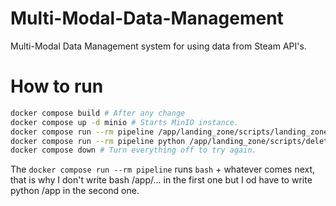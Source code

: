 # Multi-Modal-Data-Management
Multi-Modal Data Management system for using data from Steam API's.

# How to run

```bash
docker compose build # After any change
docker compose up -d minio # Starts MinIO instance.
docker compose run --rm pipeline /app/landing_zone/scripts/landing_zone.sh # This is the path inside the docker container.
docker compose run --rm pipeline python /app/landing_zone/scripts/delete.py # Notice the "python".
docker compose down # Turn everything off to try again.
```

The `docker compose run --rm pipeline` runs `bash` + whatever comes next, that is why I don't write bash /app/... in the first one but I od have to write python /app in the second one.  